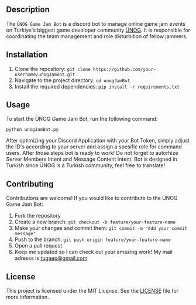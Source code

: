 ## Description

The `ÜNOG Game Jam Bot` is a discord bot to manage online game jam events on Türkiye's biggest game devoloper community [ÜNOG](unog.dev). It is responsible for coordinating the team management and role disturbition of fellow jammers.

## Installation

1. Clone the repository: `git clone https://github.com/your-username/unogJamBot.git`
2. Navigate to the project directory: `cd unogJamBot`
3. Install the required dependencies: `pip install -r requirements.txt`

## Usage

To start the ÜNOG Game Jam Bot, run the following command:

```
python unogJamBot.py
```

After optimizing your Discord Application with your Bot Token, simply adjust the ID's according to your server and assign a spesific role for command users. After those steps bot is ready to work! Do not forget to autorhize Server Members Intent and Message Content Intent. Bot is designed in Turkish since ÜNOG is a Turkish community, feel free to translate! 

## Contributing

Contributions are welcome! If you would like to contribute to the ÜNOG Game Jam Bot:

1. Fork the repository
2. Create a new branch: `git checkout -b feature/your-feature-name`
3. Make your changes and commit them: `git commit -m "Add your commit message"`
4. Push to the branch: `git push origin feature/your-feature-name`
5. Open a pull request
6. Keep me updated so I can check out your amazing work! My mail adresss is tugaep@gmail.com

## License

This project is licensed under the MIT License. See the [LICENSE](LICENSE) file for more information.
